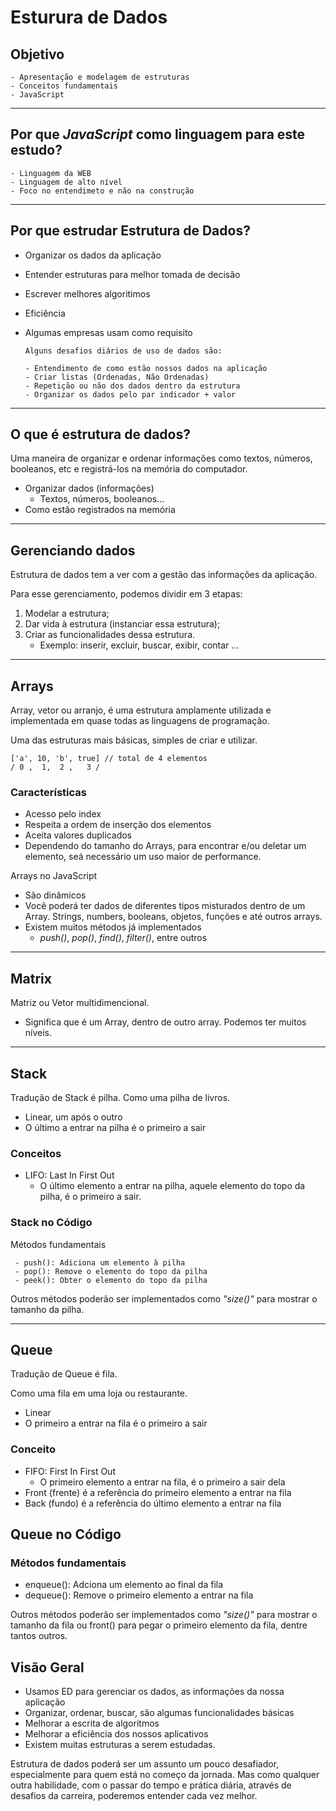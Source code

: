 # Esturura de Dados

## Objetivo

    - Apresentação e modelagem de estruturas
    - Conceitos fundamentais
    - JavaScript

---

## Por que *JavaScript* como linguagem para este estudo?

    - Linguagem da WEB
    - Linguagem de alto nível
    - Foco no entendimeto e não na construção

---

## Por que estrudar Estrutura de Dados?

- Organizar os dados da aplicação
- Entender estruturas para melhor tomada de decisão
- Escrever melhores algoritimos
- Eficiência
- Algumas empresas usam como requisito

      Alguns desafios diários de uso de dados são:

      - Entendimento de como estão nossos dados na aplicação
      - Criar listas (Ordenadas, Não Ordenadas)
      - Repetição ou não dos dados dentro da estrutura
      - Organizar os dados pelo par indicador + valor

---

## O que é estrutura de dados?

Uma maneira de organizar e ordenar informações como textos, números, booleanos, etc e registrá-los na memória do computador.

- Organizar dados (informações)
  - Textos, números, booleanos...
- Como estão registrados na memória

---

## Gerenciando dados

Estrutura de dados tem a ver com a gestão das informações da aplicação.

Para esse gerenciamento, podemos dividir em 3 etapas:

  1. Modelar a estrutura;
  2. Dar vida à estrutura (instanciar essa estrutura);
  3. Criar as funcionalidades dessa estrutura.
     - Exemplo: inserir, excluir, buscar, exibir, contar ...

---

## Arrays

Array, vetor ou arranjo, é uma estrutura amplamente utilizada e implementada em quase todas as linguagens de programação.

Uma das estruturas mais básicas, simples de criar e utilizar.

    ['a', 10, 'b', true] // total de 4 elementos
    / 0 ,  1,  2 ,   3 /

### Características

- Acesso pelo index
- Respeita a ordem de inserção dos elementos
- Aceita valores duplicados
- Dependendo do tamanho do Arrays, para encontrar e/ou deletar um elemento, seá necessário um uso maior de performance.

Arrays no JavaScript

- São dinâmicos
- Você poderá ter dados de diferentes tipos misturados dentro de um Array. Strings, numbers, booleans, objetos, funções e até outros arrays.
- Existem muitos métodos já implementados
  - *push()*, *pop()*, *find()*, *filter()*, entre outros

---

## Matrix

Matriz ou Vetor multidimencional.

- Significa que é um Array, dentro de outro array. Podemos ter muitos níveis.

---

## Stack

Tradução de Stack é pilha. Como uma pilha de livros.

- Linear, um após o outro
- O último a entrar na pilha é o primeiro a sair

### Conceitos

- LIFO: Last In First Out
  - O último elemento a entrar na pilha, aquele elemento do topo da pilha, é o primeiro a sair.

### Stack no Código

Métodos fundamentais

     - push(): Adiciona um elemento à pilha
     - pop(): Remove o elemento do topo da pilha
     - peek(): Obter o elemento do topo da pilha

Outros métodos poderão ser implementados como *"size()"* para mostrar o tamanho da pilha.

---

## Queue

Tradução de Queue é fila.

Como uma fila em uma loja ou restaurante.

- Linear
- O primeiro a entrar na fila é o primeiro a sair

### Conceito

- FIFO: First In First Out
  - O primeiro elemento a entrar na fila, é o primeiro a sair dela
- Front (frente) é a referência do primeiro elemento a entrar na fila
- Back (fundo) é a referência do último elemento a entrar na fila

## Queue no Código

### Métodos fundamentais

- enqueue(): Adciona um elemento ao final da fila
- dequeue(): Remove o primeiro elemento a entrar na fila

Outros métodos poderão ser implementados como *"size()"* para mostrar o tamanho da fila ou front() para pegar o primeiro elemento da fila, dentre tantos outros.

## Visão Geral

- Usamos ED para gerenciar os dados, as informações da nossa aplicação
- Organizar, ordenar, buscar, são algumas funcionalidades básicas
- Melhorar a escrita de algoritmos
- Melhorar a eficiência dos nossos aplicativos
- Existem muitas estruturas a serem estudadas.

Estrutura de dados poderá ser um assunto um pouco desafiador, especialmente para quem está no começo da jornada. Mas como qualquer outra habilidade, com o passar do tempo e prática diária, através de desafios da carreira, poderemos entender cada vez melhor.
